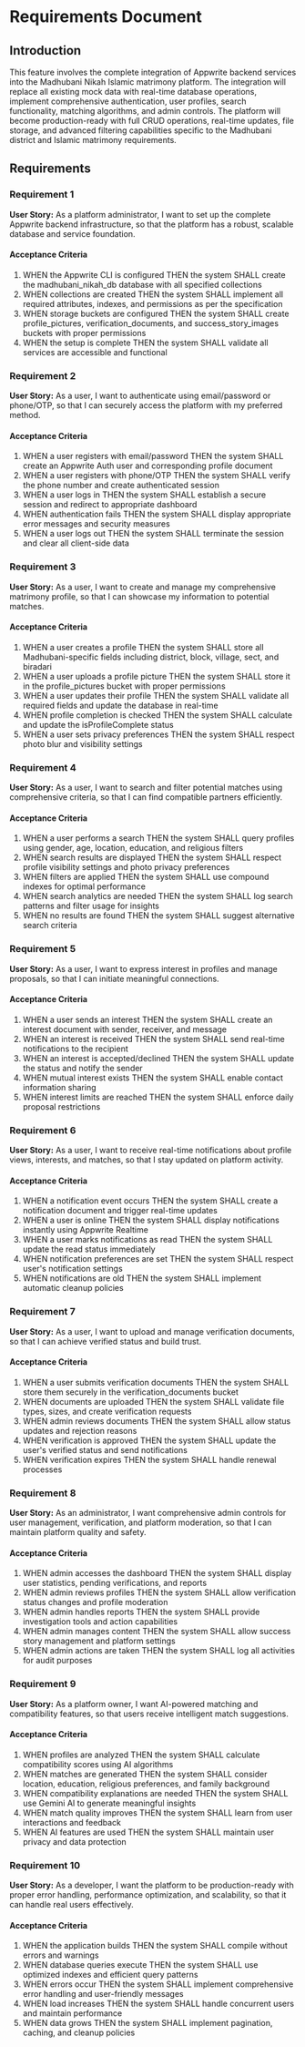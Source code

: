 # Requirements Document

## Introduction

This feature involves the complete integration of Appwrite backend services into the Madhubani Nikah Islamic matrimony platform. The integration will replace all existing mock data with real-time database operations, implement comprehensive authentication, user profiles, search functionality, matching algorithms, and admin controls. The platform will become production-ready with full CRUD operations, real-time updates, file storage, and advanced filtering capabilities specific to the Madhubani district and Islamic matrimony requirements.

## Requirements

### Requirement 1

**User Story:** As a platform administrator, I want to set up the complete Appwrite backend infrastructure, so that the platform has a robust, scalable database and service foundation.

#### Acceptance Criteria

1. WHEN the Appwrite CLI is configured THEN the system SHALL create the madhubani_nikah_db database with all specified collections
2. WHEN collections are created THEN the system SHALL implement all required attributes, indexes, and permissions as per the specification
3. WHEN storage buckets are configured THEN the system SHALL create profile_pictures, verification_documents, and success_story_images buckets with proper permissions
4. WHEN the setup is complete THEN the system SHALL validate all services are accessible and functional

### Requirement 2

**User Story:** As a user, I want to authenticate using email/password or phone/OTP, so that I can securely access the platform with my preferred method.

#### Acceptance Criteria

1. WHEN a user registers with email/password THEN the system SHALL create an Appwrite Auth user and corresponding profile document
2. WHEN a user registers with phone/OTP THEN the system SHALL verify the phone number and create authenticated session
3. WHEN a user logs in THEN the system SHALL establish a secure session and redirect to appropriate dashboard
4. WHEN authentication fails THEN the system SHALL display appropriate error messages and security measures
5. WHEN a user logs out THEN the system SHALL terminate the session and clear all client-side data

### Requirement 3

**User Story:** As a user, I want to create and manage my comprehensive matrimony profile, so that I can showcase my information to potential matches.

#### Acceptance Criteria

1. WHEN a user creates a profile THEN the system SHALL store all Madhubani-specific fields including district, block, village, sect, and biradari
2. WHEN a user uploads a profile picture THEN the system SHALL store it in the profile_pictures bucket with proper permissions
3. WHEN a user updates their profile THEN the system SHALL validate all required fields and update the database in real-time
4. WHEN profile completion is checked THEN the system SHALL calculate and update the isProfileComplete status
5. WHEN a user sets privacy preferences THEN the system SHALL respect photo blur and visibility settings

### Requirement 4

**User Story:** As a user, I want to search and filter potential matches using comprehensive criteria, so that I can find compatible partners efficiently.

#### Acceptance Criteria

1. WHEN a user performs a search THEN the system SHALL query profiles using gender, age, location, education, and religious filters
2. WHEN search results are displayed THEN the system SHALL respect profile visibility settings and photo privacy preferences
3. WHEN filters are applied THEN the system SHALL use compound indexes for optimal performance
4. WHEN search analytics are needed THEN the system SHALL log search patterns and filter usage for insights
5. WHEN no results are found THEN the system SHALL suggest alternative search criteria

### Requirement 5

**User Story:** As a user, I want to express interest in profiles and manage proposals, so that I can initiate meaningful connections.

#### Acceptance Criteria

1. WHEN a user sends an interest THEN the system SHALL create an interest document with sender, receiver, and message
2. WHEN an interest is received THEN the system SHALL send real-time notifications to the recipient
3. WHEN an interest is accepted/declined THEN the system SHALL update the status and notify the sender
4. WHEN mutual interest exists THEN the system SHALL enable contact information sharing
5. WHEN interest limits are reached THEN the system SHALL enforce daily proposal restrictions

### Requirement 6

**User Story:** As a user, I want to receive real-time notifications about profile views, interests, and matches, so that I stay updated on platform activity.

#### Acceptance Criteria

1. WHEN a notification event occurs THEN the system SHALL create a notification document and trigger real-time updates
2. WHEN a user is online THEN the system SHALL display notifications instantly using Appwrite Realtime
3. WHEN a user marks notifications as read THEN the system SHALL update the read status immediately
4. WHEN notification preferences are set THEN the system SHALL respect user's notification settings
5. WHEN notifications are old THEN the system SHALL implement automatic cleanup policies

### Requirement 7

**User Story:** As a user, I want to upload and manage verification documents, so that I can achieve verified status and build trust.

#### Acceptance Criteria

1. WHEN a user submits verification documents THEN the system SHALL store them securely in the verification_documents bucket
2. WHEN documents are uploaded THEN the system SHALL validate file types, sizes, and create verification requests
3. WHEN admin reviews documents THEN the system SHALL allow status updates and rejection reasons
4. WHEN verification is approved THEN the system SHALL update the user's verified status and send notifications
5. WHEN verification expires THEN the system SHALL handle renewal processes

### Requirement 8

**User Story:** As an administrator, I want comprehensive admin controls for user management, verification, and platform moderation, so that I can maintain platform quality and safety.

#### Acceptance Criteria

1. WHEN admin accesses the dashboard THEN the system SHALL display user statistics, pending verifications, and reports
2. WHEN admin reviews profiles THEN the system SHALL allow verification status changes and profile moderation
3. WHEN admin handles reports THEN the system SHALL provide investigation tools and action capabilities
4. WHEN admin manages content THEN the system SHALL allow success story management and platform settings
5. WHEN admin actions are taken THEN the system SHALL log all activities for audit purposes

### Requirement 9

**User Story:** As a platform owner, I want AI-powered matching and compatibility features, so that users receive intelligent match suggestions.

#### Acceptance Criteria

1. WHEN profiles are analyzed THEN the system SHALL calculate compatibility scores using AI algorithms
2. WHEN matches are generated THEN the system SHALL consider location, education, religious preferences, and family background
3. WHEN compatibility explanations are needed THEN the system SHALL use Gemini AI to generate meaningful insights
4. WHEN match quality improves THEN the system SHALL learn from user interactions and feedback
5. WHEN AI features are used THEN the system SHALL maintain user privacy and data protection

### Requirement 10

**User Story:** As a developer, I want the platform to be production-ready with proper error handling, performance optimization, and scalability, so that it can handle real users effectively.

#### Acceptance Criteria

1. WHEN the application builds THEN the system SHALL compile without errors and warnings
2. WHEN database queries execute THEN the system SHALL use optimized indexes and efficient query patterns
3. WHEN errors occur THEN the system SHALL implement comprehensive error handling and user-friendly messages
4. WHEN load increases THEN the system SHALL handle concurrent users and maintain performance
5. WHEN data grows THEN the system SHALL implement pagination, caching, and cleanup policies